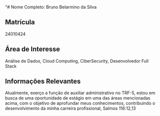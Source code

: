 "# Nome Completo: Bruno Belarmino da Silva

## Matrícula
24010424

## Área de Interesse
Análise de Dados, Cloud Computing, CiberSecurity, Desenvolvedor Full Stack

## Informações Relevantes
Atualmente, exerço a função de auxiliar administrativo no TRF-5, estou em busca de uma oportunidade de estágio em uma das áreas mencionadas acima, com o objetivo de aprofundar meus conhecimentos, contribuindo o desenvolvimento da minha carreira profissional, Salmos 116:12,13